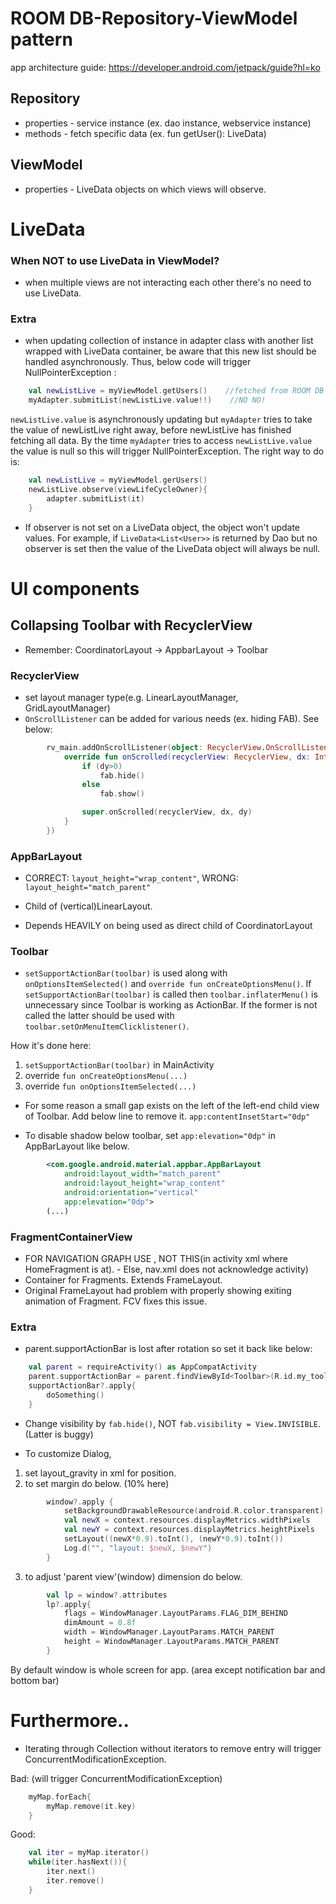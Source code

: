 # ROOM DB-Repository-ViewModel pattern

app architecture guide:
https://developer.android.com/jetpack/guide?hl=ko

## Repository
* properties - service instance (ex. dao instance, webservice instance)
* methods - fetch specific data (ex. fun getUser(): LiveData<User>)

## ViewModel
* properties - LiveData objects on which views will observe. 

# LiveData

### When NOT to use LiveData in ViewModel?
* when multiple views are not interacting each other there's no need to use LiveData.

### Extra
* when updating collection of instance in adapter class with another list wrapped with LiveData container,
be aware that this new list should be handled asynchronously.
Thus, below code will trigger NullPointerException : 

```kotlin
    val newListLive = myViewModel.getUsers()    //fetched from ROOM DB
    myAdapter.submitList(newListLive.value!!)    //NO NO!
```

```newListLive.value``` is asynchronously updating but ```myAdapter``` tries to take the value of newListLive
right away, before newListLive has finished fetching all data. By the time ```myAdapter``` tries to access
```newListLive.value``` the value is null so this will trigger NullPointerException.
The right way to do is:

```kotlin
    val newListLive = myViewModel.gerUsers()
    newListLive.observe(viewLifeCycleOwner){
        adapter.submitList(it)
    }
```

* If observer is not set on a LiveData object, the object won't update values. For example, if
```LiveData<List<User>>``` is returned by Dao but no observer is set then the value of the LiveData object will always be null.

# UI components

## Collapsing Toolbar with RecyclerView
* Remember: CoordinatorLayout → AppbarLayout → Toolbar

### RecyclerView
* set layout manager type(e.g. LinearLayoutManager, GridLayoutManager)
* ```OnScrollListener``` can be added for various needs (ex. hiding FAB). See below:
```kotlin
        rv_main.addOnScrollListener(object: RecyclerView.OnScrollListener() {
            override fun onScrolled(recyclerView: RecyclerView, dx: Int, dy: Int) {
                if (dy>0)
                    fab.hide()
                else
                    fab.show()

                super.onScrolled(recyclerView, dx, dy)
            }
        })
```

### AppBarLayout
* CORRECT: ```layout_height="wrap_content"```, WRONG: ```layout_height="match_parent"```

* Child of (vertical)LinearLayout.
* Depends HEAVILY on being used as direct child of CoordinatorLayout

### Toolbar
* ```setSupportActionBar(toolbar)``` is used along with ```onOptionsItemSelected()``` and ```override fun onCreateOptionsMenu()```.
If ```setSupportActionBar(toolbar)``` is called then ```toolbar.inflaterMenu()``` is unnecessary since
Toolbar is working as ActionBar. If the former is not called the latter should be used with
```toolbar.setOnMenuItemClicklistener()```.

How it's done here:
1) ```setSupportActionBar(toolbar)``` in MainActivity
2) override ```fun onCreateOptionsMenu(...)```
3) override ```fun onOptionsItemSelected(...)```

* For some reason a small gap exists on the left of the left-end child view of Toolbar. Add below line to remove it.
```app:contentInsetStart="0dp"```

* To disable shadow below toolbar, set ```app:elevation="0dp"``` in AppBarLayout like below.
```xml
        <com.google.android.material.appbar.AppBarLayout
            android:layout_width="match_parent"
            android:layout_height="wrap_content"
            android:orientation="vertical"
            app:elevation="0dp">
        (...)
```

### FragmentContainerView
* FOR NAVIGATION GRAPH USE <fragment>, NOT THIS(in activity xml where HomeFragment is at). - Else, nav.xml does not acknowledge activity)
* Container for Fragments. Extends FrameLayout.
* Original FrameLayout had problem with properly showing exiting animation of Fragment. FCV fixes this issue.

### Extra
* parent.supportActionBar is lost after rotation so set it back like below:
```kotlin
    val parent = requireActivity() as AppCompatActivity
    parent.supportActionBar = parent.findViewById<Toolbar>(R.id.my_toolbar)
    supportActionBar?.apply{
        doSomething()
    }
```

* Change visibility by ```fab.hide()```, NOT ```fab.visibility = View.INVISIBLE```. (Latter is buggy)

* To customize Dialog,
1) set layout_gravity in xml for position.
2) to set margin do below. (10% here)
```kotlin
        window?.apply {
            setBackgroundDrawableResource(android.R.color.transparent)
            val newX = context.resources.displayMetrics.widthPixels     //screen pixel
            val newY = context.resources.displayMetrics.heightPixels
            setLayout((newX*0.9).toInt(), (newY*0.9).toInt())
            Log.d("", "layout: $newX, $newY")
        }
```
3) to adjust 'parent view'(window) dimension do below.
```kotlin
        val lp = window?.attributes
        lp?.apply{
            flags = WindowManager.LayoutParams.FLAG_DIM_BEHIND
            dimAmount = 0.8f
            width = WindowManager.LayoutParams.MATCH_PARENT
            height = WindowManager.LayoutParams.MATCH_PARENT
        }
```
By default window is whole screen for app. (area except notification bar and bottom bar)



# Furthermore..
* Iterating through Collection without iterators to remove entry will trigger ConcurrentModificationException.

Bad: (will trigger ConcurrentModificationException)
```kotlin
    myMap.forEach{
        myMap.remove(it.key)
    }
```
Good:
```kotlin
    val iter = myMap.iterator()
    while(iter.hasNext()){
        iter.next()
        iter.remove()
    }
```
